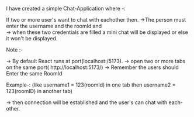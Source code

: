  I have created a simple Chat-Application where -:

 
 If  two or more user's want to chat with eachother then.
 ->The person must enter the username and the roomId and  
 -> when these two credentials are filled a mini chat will be displayed
 or else it won't be displayed.
 
 Note :-

 -> By default React runs at port(localhost:/5173).
 -> open two or more tabs on the same port( http://localhost:5173/) 
 -> Remember the users should Enter the same RoomId
 
 Example-: (like username1 = 123(roomId)  in one tab
 then username2 = 123(roomID) in another tab)
 
 -> then  connection will be established 
 and the user's can chat with each-other.
 
